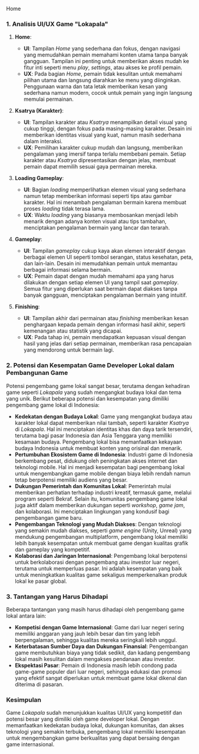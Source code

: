 Home

### 1. Analisis UI/UX Game "Lokapala"

1. **Home**:

   - **UI**: Tampilan *Home* yang sederhana dan fokus, dengan navigasi yang memudahkan pemain memahami konten utama tanpa banyak gangguan. Tampilan ini penting untuk memberikan akses mudah ke fitur inti seperti menu *play*, *settings*, atau akses ke profil pemain.
   - **UX**: Pada bagian *Home*, pemain tidak kesulitan untuk memahami pilihan utama dan langsung diarahkan ke menu yang diinginkan. Penggunaan warna dan tata letak memberikan kesan yang sederhana namun modern, cocok untuk pemain yang ingin langsung memulai permainan.
2. **Ksatrya (Karakter)**:

   - **UI**: Tampilan karakter atau *Ksatrya* menampilkan detail visual yang cukup tinggi, dengan fokus pada masing-masing karakter. Desain ini memberikan identitas visual yang kuat, namun masih sederhana dalam interaksi.
   - **UX**: Pemilihan karakter cukup mudah dan langsung, memberikan pengalaman yang imersif tanpa terlalu membebani pemain. Setiap karakter atau *Ksatrya* dipresentasikan dengan jelas, membuat pemain dapat memilih sesuai gaya permainan mereka.
3. **Loading Gameplay**:

   - **UI**: Bagian *loading* memperlihatkan elemen visual yang sederhana namun tetap memberikan informasi seperti tips atau gambar karakter. Hal ini menambah pengalaman bermain karena membuat proses *loading* tidak terasa lama.
   - **UX**: Waktu *loading* yang biasanya membosankan menjadi lebih menarik dengan adanya konten visual atau tips tambahan, menciptakan pengalaman bermain yang lancar dan terarah.
4. **Gameplay**:

   - **UI**: Tampilan *gameplay* cukup kaya akan elemen interaktif dengan berbagai elemen UI seperti tombol serangan, status kesehatan, peta, dan lain-lain. Desain ini memudahkan pemain untuk memantau berbagai informasi selama bermain.
   - **UX**: Pemain dapat dengan mudah memahami apa yang harus dilakukan dengan setiap elemen UI yang tampil saat *gameplay*. Semua fitur yang diperlukan saat bermain dapat diakses tanpa banyak gangguan, menciptakan pengalaman bermain yang intuitif.
5. **Finishing**:

   - **UI**: Tampilan akhir dari permainan atau *finishing* memberikan kesan penghargaan kepada pemain dengan informasi hasil akhir, seperti kemenangan atau statistik yang dicapai.
   - **UX**: Pada tahap ini, pemain mendapatkan kepuasan visual dengan hasil yang jelas dari setiap permainan, memberikan rasa pencapaian yang mendorong untuk bermain lagi.

### 2. Potensi dan Kesempatan Game Developer Lokal dalam Pembangunan Game

Potensi pengembang game lokal sangat besar, terutama dengan kehadiran game seperti *Lokapala* yang sudah mengangkat budaya lokal dan tema yang unik. Berikut beberapa potensi dan kesempatan yang dimiliki pengembang game lokal di Indonesia:

- **Kedekatan dengan Budaya Lokal**:
  Game yang mengangkat budaya atau karakter lokal dapat memberikan nilai tambah, seperti karakter *Ksatrya* di *Lokapala*. Hal ini menciptakan identitas khas dan daya tarik tersendiri, terutama bagi pasar Indonesia dan Asia Tenggara yang memiliki kesamaan budaya. Pengembang lokal bisa memanfaatkan kekayaan budaya Indonesia untuk membuat konten yang orisinal dan menarik.
- **Pertumbuhan Ekosistem Game di Indonesia**:
  Industri game di Indonesia berkembang pesat, didukung oleh peningkatan akses internet dan teknologi mobile. Hal ini menjadi kesempatan bagi pengembang lokal untuk mengembangkan game mobile dengan biaya lebih rendah namun tetap berpotensi memiliki audiens yang besar.
- **Dukungan Pemerintah dan Komunitas Lokal**:
  Pemerintah mulai memberikan perhatian terhadap industri kreatif, termasuk game, melalui program seperti Bekraf. Selain itu, komunitas pengembang game lokal juga aktif dalam memberikan dukungan seperti *workshop*, *game jam*, dan kolaborasi. Ini menciptakan lingkungan yang kondusif bagi pengembangan game baru.
- **Pengembangan Teknologi yang Mudah Diakses**:
  Dengan teknologi yang semakin mudah diakses, seperti *game engine* (Unity, Unreal) yang mendukung pengembangan multiplatform, pengembang lokal memiliki lebih banyak kesempatan untuk membuat game dengan kualitas grafik dan gameplay yang kompetitif.
- **Kolaborasi dan Jaringan Internasional**:
  Pengembang lokal berpotensi untuk berkolaborasi dengan pengembang atau investor luar negeri, terutama untuk memperluas pasar. Ini adalah kesempatan yang baik untuk meningkatkan kualitas game sekaligus memperkenalkan produk lokal ke pasar global.

### 3. Tantangan yang Harus Dihadapi

Beberapa tantangan yang masih harus dihadapi oleh pengembang game lokal antara lain:

- **Kompetisi dengan Game Internasional**: Game dari luar negeri sering memiliki anggaran yang jauh lebih besar dan tim yang lebih berpengalaman, sehingga kualitas mereka seringkali lebih unggul.
- **Keterbatasan Sumber Daya dan Dukungan Finansial**: Pengembangan game membutuhkan biaya yang tidak sedikit, dan kadang pengembang lokal masih kesulitan dalam mengakses pendanaan atau investor.
- **Ekspektasi Pasar**: Pemain di Indonesia masih lebih condong pada game-game populer dari luar negeri, sehingga edukasi dan promosi yang efektif sangat diperlukan untuk membuat game lokal dikenal dan diterima di pasaran.

### Kesimpulan

Game *Lokapala* sudah menunjukkan kualitas UI/UX yang kompetitif dan potensi besar yang dimiliki oleh game developer lokal. Dengan memanfaatkan kedekatan budaya lokal, dukungan komunitas, dan akses teknologi yang semakin terbuka, pengembang lokal memiliki kesempatan untuk mengembangkan game berkualitas yang dapat bersaing dengan game internasional.
